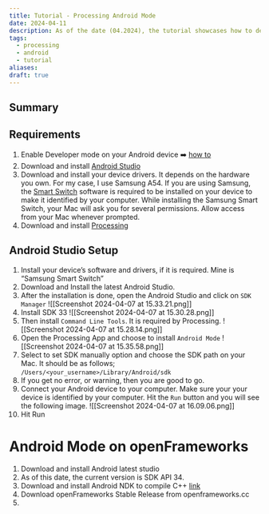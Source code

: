 ```yaml
---
title: Tutorial - Processing Android Mode
date: 2024-04-11
description: As of the date (04.2024), the tutorial showcases how to deploy custom mobile app to Android devices.
tags:
  - processing
  - android
  - tutorial
aliases: 
draft: true
---
```

## Summary

## Requirements
1. Enable Developer mode on your Android device ➡️ [how to]()
2. Download and install [Android Studio](https://www.)
3. Download and install your device drivers. It depends on the hardware you own. For my case, I use Samsung A54. If you are using Samsung, the [Smart Switch]() software is required to be installed on your device to make it identified by your computer. While installing the Samsung Smart Switch, your Mac will ask you for several permissions. Allow access from your Mac whenever prompted.
4. Download and install [Processing](https://www.processing.cc)

## Android Studio Setup
1. Install your device’s software and drivers, if it is required. Mine is “Samsung Smart Switch”
3. Download and Install the latest Android Studio.
4. After the installation is done, open the Android Studio and click on `SDK Manager` ![[Screenshot 2024-04-07 at 15.33.21.png]]
5. Install SDK 33   ![[Screenshot 2024-04-07 at 15.30.28.png]]
6. Then install `Command Line Tools`. It is required by Processing. ![[Screenshot 2024-04-07 at 15.28.14.png]]
7. Open the Processing App and choose to install `Android Mode` ![[Screenshot 2024-04-07 at 15.35.58.png]]
8. Select to set SDK manually option and choose the SDK path on your Mac. It should be as follows;
   `/Users/<your_username>/Library/Android/sdk`
9. If you get no error, or warning, then you are good to go.
10. Connect your Android device to your computer. Make sure your your device is identified by your computer. Hit the `Run` button and you will see the following image. ![[Screenshot 2024-04-07 at 16.09.06.png]]
11. Hit Run 
# Android Mode on openFrameworks
1. Download and install Android latest studio
2. As of this date, the current version is SDK API 34.
3. Download and install Android NDK to compile C++ [link](https://developer.android.com/ndk/downloads)
5. Download openFrameworks Stable Release from openframeworks.cc
6. 

